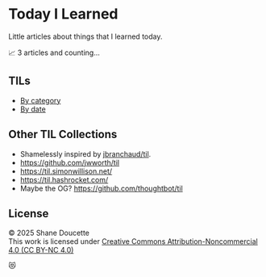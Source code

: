 # Today I Learned

Little articles about things that I learned today. 

📈 3 articles and counting...


## TILs
* [By category](by-category.md)  
* [By date](by-date.md)


## Other TIL Collections
* Shamelessly inspired by [jbranchaud/til](https://github.com/jbranchaud/til).
* https://github.com/jwworth/til
* https://til.simonwillison.net/
* https://til.hashrocket.com/ 
* Maybe the OG? https://github.com/thoughtbot/til


## License
&copy; 2025 Shane Doucette  
This work is licensed under [Creative Commons Attribution-Noncommercial 4.0 (CC BY-NC 4.0)](https://creativecommons.org/licenses/by-nc/4.0/)  


😻
